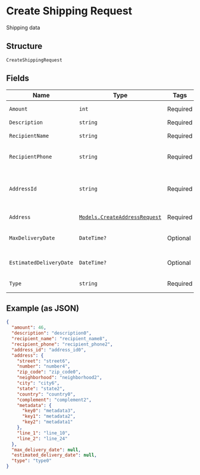 
# Create Shipping Request

Shipping data

## Structure

`CreateShippingRequest`

## Fields

| Name | Type | Tags | Description |
|  --- | --- | --- | --- |
| `Amount` | `int` | Required | Shipping amount |
| `Description` | `string` | Required | Description |
| `RecipientName` | `string` | Required | Recipient name |
| `RecipientPhone` | `string` | Required | Recipient phone number |
| `AddressId` | `string` | Required | The id of the address that will be used for shipping |
| `Address` | [`Models.CreateAddressRequest`](/doc/models/create-address-request.md) | Required | Address data |
| `MaxDeliveryDate` | `DateTime?` | Optional | Data máxima de entrega |
| `EstimatedDeliveryDate` | `DateTime?` | Optional | Prazo estimado de entrega |
| `Type` | `string` | Required | Shipping type |

## Example (as JSON)

```json
{
  "amount": 46,
  "description": "description0",
  "recipient_name": "recipient_name8",
  "recipient_phone": "recipient_phone2",
  "address_id": "address_id0",
  "address": {
    "street": "street6",
    "number": "number4",
    "zip_code": "zip_code0",
    "neighborhood": "neighborhood2",
    "city": "city6",
    "state": "state2",
    "country": "country0",
    "complement": "complement2",
    "metadata": {
      "key0": "metadata3",
      "key1": "metadata2",
      "key2": "metadata1"
    },
    "line_1": "line_10",
    "line_2": "line_24"
  },
  "max_delivery_date": null,
  "estimated_delivery_date": null,
  "type": "type0"
}
```

